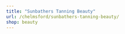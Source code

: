 ```yaml
---
title: "Sunbathers Tanning Beauty"
url: /chelmsford/sunbathers-tanning-beauty/
shop: beauty
---
```


